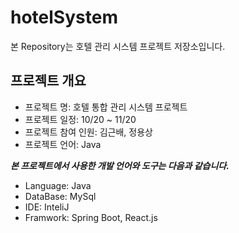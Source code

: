 # hotelSystem
본 Repository는 호텔 관리 시스템 프로젝트 저장소입니다.

## 프로젝트 개요
- 프로젝트 명: 호텔 통합 관리 시스템 프로젝트
- 프로젝트 일정: 10/20 ~ 11/20
- 프로젝트 참여 인원: 김근배, 정용상
- 프로젝트 언어: Java

***본 프로젝트에서 사용한 개발 언어와 도구는 다음과 같습니다.***

- Language: Java
- DataBase: MySql
- IDE: InteliJ
- Framwork: Spring Boot, React.js 
